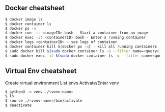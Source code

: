 ## Docker cheatsheet

```sh
$ docker image ls
$ docker container ls
$ docker ps -a
$ docker run -it <imageID> bash - Start a container from an image
$ docker exec -it <containerID> bash - Enter a running container
$ docker logs <containerID> - see logs of container
$ docker container kill $(docker ps -q) - kill all running containers
$ sudo docker kill $(sudo docker container ls -q --filter name=<query>) - kill all containers with name having query
$ sudo docker exec -it $(sudo docker container ls -q --filter name=<query>) bash
```

## Virtual Env cheatsheet
Create virtual environment
List envs
Activate/Enter venv
```sh
$ python3 -m venv ./<venv-name>
$ ls
$ source ./<venv-name>/bin/activate
$ deactivate
```
